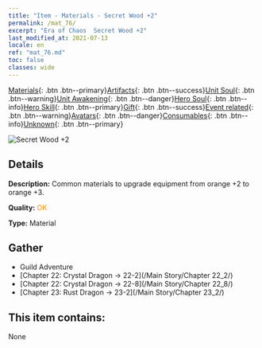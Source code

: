 ```yaml
---
title: "Item - Materials - Secret Wood +2"
permalink: /mat_76/
excerpt: "Era of Chaos  Secret Wood +2"
last_modified_at: 2021-07-13
locale: en
ref: "mat_76.md"
toc: false
classes: wide
---
```

 [Materials](/Items/){: .btn .btn--primary}[Artifacts](/Items/Artifacts/){: .btn .btn--success}[Unit Soul](/Items/UnitSoul/){: .btn .btn--warning}[Unit Awakening](/Items/UnitAwakening/){: .btn .btn--danger}[Hero Soul](/Items/HeroSoul/){: .btn .btn--info}[Hero Skill](/Items/HeroSkill/){: .btn .btn--primary}[Gift](/Items/Gift/){: .btn .btn--success}[Event related](/Items/Events/){: .btn .btn--warning}[Avatars](/Items/Avatars/){: .btn .btn--danger}[Consumables](/Items/Consumables/){: .btn .btn--info}[Unknown](/Items/Unknown/){: .btn .btn--primary}

 ![Secret Wood +2](/images/t/i_cailiao_mucai3.png)

## Details
 **Description:** Common materials to upgrade equipment from orange +2 to orange +3.

 **Quality:** <span style="color: #FF8C00">OK</span>

 **Type:** Material

## Gather

*    Guild Adventure 
*    [Chapter 22: Crystal Dragon -> 22-2](/Main Story/Chapter 22_2/) 
*    [Chapter 22: Crystal Dragon -> 22-8](/Main Story/Chapter 22_8/) 
*    [Chapter 23: Rust Dragon -> 23-2](/Main Story/Chapter 23_2/) 

## This item contains:

  None


